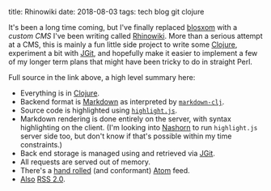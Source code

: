 title: Rhinowiki
date: 2018-08-03
tags: tech blog git clojure

It's been a long time coming, but I've finally replaced
[blosxom](http://blosxom.sourceforge.net/) with a *custom CMS* I've
been writing called
[Rhinowiki](https://github.com/mschaef/rhinowiki). More than a serious
attempt at a CMS, this is mainly a fun little side project to write
some [Clojure](https://clojure.org/), experiment a bit with
[JGit](https://www.eclipse.org/jgit/), and hopefully make it easier to
implement a few of my longer term plans that might have been tricky to
do in straight Perl.

Full source in the link above, a high level summary here:

* Everything is in [Clojure](https://clojure.org/).
* Backend format is [Markdown](https://daringfireball.net/projects/markdown/) as interpreted by [`markdown-clj`](https://github.com/yogthos/markdown-clj).
* Source code is highlighted using [`highlight.js`](https://highlightjs.org/).
* Markdown rendering is done entirely on the server, with syntax highlighting on the client.  (I'm looking into [Nashorn](http://openjdk.java.net/projects/nashorn/) to run `highlight.js` server side too, but don't know if that's possible within my time constraints.)
* Back end storage is managed using  and retrieved via [JGit](https://www.eclipse.org/jgit/).
* All requests are served out of memory.
* There's a [hand rolled](https://github.com/mschaef/rhinowiki/blob/master/src/rhinowiki/atom.clj) (and conformant) [Atom](https://tools.ietf.org/html/rfc4287) feed.
* [Also](https://github.com/mschaef/rhinowiki/blob/master/src/rhinowiki/rss.clj) [RSS 2.0](http://cyber.harvard.edu/rss/rss.html).

